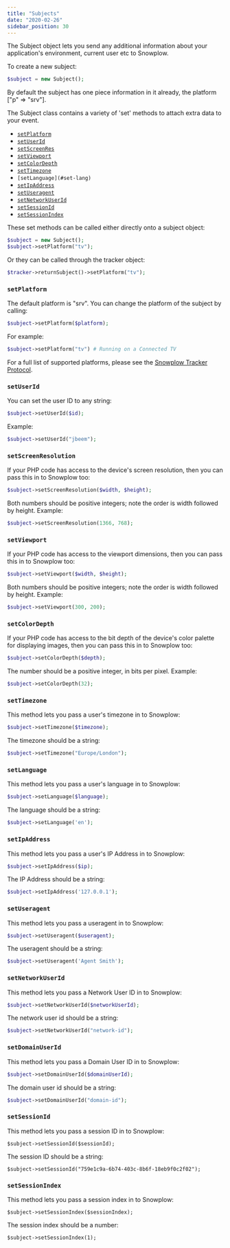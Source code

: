 ```yaml
---
title: "Subjects"
date: "2020-02-26"
sidebar_position: 30
---
```


The Subject object lets you send any additional information about your application's environment, current user etc to Snowplow.

To create a new subject:

```php
$subject = new Subject();
```

By default the subject has one piece information in it already, the platform \["p" => "srv"\].

The Subject class contains a variety of 'set' methods to attach extra data to your event.

- [`setPlatform`](#set-platform)
- [`setUserId`](#set-user-id)
- [`setScreenRes`](#set-screen-res)
- [`setViewport`](#set-viewport)
- [`setColorDepth`](#set-color-depth)
- [`setTimezone`](#set-timezone)
- `[setLanguage](#set-lang)`
- [`setIpAddress`](#set-ip-address)
- [`setUseragent`](#set-useragent)
- [`setNetworkUserId`](#set-network-user-id)
- [`setSessionId`](#set-session-id)
- [`setSessionIndex`](#set-session-index)

These set methods can be called either directly onto a subject object:

```php
$subject = new Subject();
$subject->setPlatform("tv");
```

Or they can be called through the tracker object:

```php
$tracker->returnSubject()->setPlatform("tv");
```

### `setPlatform`

The default platform is "srv". You can change the platform of the subject by calling:

```php
$subject->setPlatform($platform);
```

For example:

```php
$subject->setPlatform("tv") # Running on a Connected TV
```

For a full list of supported platforms, please see the [Snowplow Tracker Protocol](/docs/collecting-data/collecting-from-own-applications/snowplow-tracker-protocol/index.md).

### `setUserId`

You can set the user ID to any string:

```php
$subject->setUserId($id);
```

Example:

```php
$subject->setUserId("jbeem");
```

### `setScreenResolution`

If your PHP code has access to the device's screen resolution, then you can pass this in to Snowplow too:

```php
$subject->setScreenResolution($width, $height);
```

Both numbers should be positive integers; note the order is width followed by height. Example:

```php
$subject->setScreenResolution(1366, 768);
```

### `setViewport`

If your PHP code has access to the viewport dimensions, then you can pass this in to Snowplow too:

```php
$subject->setViewport($width, $height);
```

Both numbers should be positive integers; note the order is width followed by height. Example:

```php
$subject->setViewport(300, 200);
```

### `setColorDepth`

If your PHP code has access to the bit depth of the device's color palette for displaying images, then you can pass this in to Snowplow too:

```php
$subject->setColorDepth($depth);
```

The number should be a positive integer, in bits per pixel. Example:

```php
$subject->setColorDepth(32);
```

### `setTimezone`

This method lets you pass a user's timezone in to Snowplow:

```php
$subject->setTimezone($timezone);
```

The timezone should be a string:

```php
$subject->setTimezone("Europe/London");
```

### `setLanguage`

This method lets you pass a user's language in to Snowplow:

```php
$subject->setLanguage($language);
```

The language should be a string:

```php
$subject->setLanguage('en');
```

### `setIpAddress`

This method lets you pass a user's IP Address in to Snowplow:

```php
$subject->setIpAddress($ip);
```

The IP Address should be a string:

```php
$subject->setIpAddress('127.0.0.1');
```

### `setUseragent`

This method lets you pass a useragent in to Snowplow:

```php
$subject->setUseragent($useragent);
```

The useragent should be a string:

```php
$subject->setUseragent('Agent Smith');
```

### `setNetworkUserId`

This method lets you pass a Network User ID in to Snowplow:

```php
$subject->setNetworkUserId($networkUserId);
```

The network user id should be a string:

```php
$subject->setNetworkUserId("network-id");
```

### `setDomainUserId`

This method lets you pass a Domain User ID in to Snowplow:

```php
$subject->setDomainUserId($domainUserId);
```

The domain user id should be a string:

```php
$subject->setDomainUserId("domain-id");
```

### `setSessionId`

This method lets you pass a session ID in to Snowplow:

```
$subject->setSessionId($sessionId);
```

The session ID should be a string:

```
$subject->setSessionId("759e1c9a-6b74-403c-8b6f-18eb9f0c2f02");
```

### `setSessionIndex`

This method lets you pass a session index in to Snowplow:

```
$subject->setSessionIndex($sessionIndex);
```

The session index should be a number:

```
$subject->setSessionIndex(1);
```
